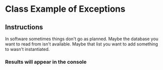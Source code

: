 # Class Example of Exceptions

## Instructions
In software sometimes things don't go as planned. Maybe the database you want to read from isn't available. Maybe that list you want to add something to wasn't instantiated.

### Results will appear in the console